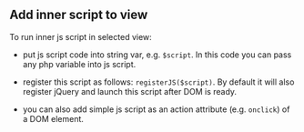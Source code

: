 ## Add inner script to view

To run inner js script in selected view:

* put js script code into string var, e.g. `$script`. In this code you can pass any php variable into js script.

* register this script as follows: `registerJS($script)`. By default it will also register jQuery and launch this script after DOM is ready.

* you can also add simple js script as an action attribute (e.g. `onclick`) of a DOM element.

